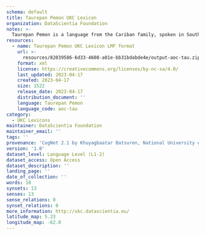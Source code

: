 ```yaml
---
schema: default
title: Taurepan Pemon UKC Lexicon
organization: DataScientia Foundation
notes: >-
  Taurepan Pemon is a language from the Cariban family, spoken in South America. The UKC Lexicon of Taurepan Pemon is represented as a lexico-semantic network. It consists of words, word senses, synsets, as well as sense-level and synset-level relationships.
resources:
  - name: Taurepan Pemon UKC Lexicon LMF format
    url: >-
      resources/82039586-6d33-4608-a81e-bb31bdabde4e/output-aoc-tau.zip
    format: xml
    license: https://creativecommons.org/licenses/by-nc-sa/4.0/
    last_updated: 2023-04-17
    created: 2023-04-17
    size: 1522
    release_date: 2023-04-17
    distribution_document: ''
    language: Taurepan Pemon
    language_code: aoc-tau
category:
  - UKC Lexicons
maintainer: DataScientia Foundation
maintainer_email: ''
tags: ''
provenance: 'CogNet 2.1 by Khuyagbaatar Batsuren, National University of Mongolia (http://cognet.ukc.disi.unitn.it); Native Languages of the Americas 2021.11. by Laura Redish and Orrin Lewis (http://www.native-languages.org); Princeton WordNet 2.1 by Princeton University (https://wordnet.princeton.edu)'
version: '1.0'
dataset_level: Language Level (L1-2)
dataset_access: Open Access
dataset_description: ''
landing_page: ''
date_of_collection: ''
words: 10
synsets: 13
senses: 13
sense_relations: 0
synset_relations: 0
more_information: http://ukc.datascientia.eu/
latitude_map: 5.33
longitude_map: -62.0
---
```

